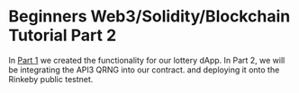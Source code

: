 # Beginners Web3/Solidity/Blockchain Tutorial Part 2

In [Part 1](https://github.com/camronh/Lottery-Tutorial/tree/Part1) we created the functionality for our lottery dApp. In Part 2, we will 
be integrating the API3 QRNG into our contract. and deploying it onto the Rinkeby public testnet. 

